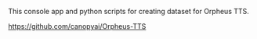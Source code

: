 This console app and python scripts for creating dataset for Orpheus TTS.


https://github.com/canopyai/Orpheus-TTS

